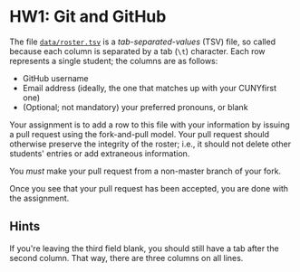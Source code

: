 HW1: Git and GitHub
===================

The file [`data/roster.tsv`](data/roster.tsv) is a *tab-separated-values* (TSV)
file, so called because each column is separated by a tab (`\t`) character. Each
row represents a single student; the columns are as follows:

-   GitHub username
-   Email address (ideally, the one that matches up with your CUNYfirst one)
-   (Optional; not mandatory) your preferred pronouns, or blank

Your assignment is to add a row to this file with your information by issuing a
pull request using the fork-and-pull model. Your pull request should otherwise
preserve the integrity of the roster; i.e., it should not delete other students'
entries or add extraneous information.

You *must* make your pull request from a non-master branch of your fork.

Once you see that your pull request has been accepted, you are done with the
assignment.

Hints
-----

If you're leaving the third field blank, you should still have a tab after the second
column. That way, there are three columns on all lines.
